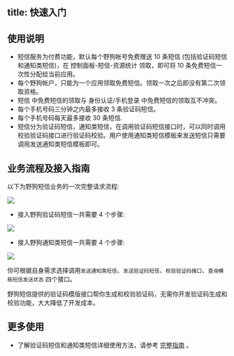 
title: 快速入门
---

## 使用说明

- 短信服务为付费功能，默认每个野狗帐号免费赠送 10 条短信 (包括验证码短信和通知类短信)，在 控制面板-短信-资源统计 领取，即可将 10 条免费短信一次性分配给当前应用。
- 每个野狗帐户，只能为一个应用领取免费短信。领取一次之后即没有第二次领取资格。
- 短信 中免费短信的领取与 身份认证/手机登录 中免费短信的领取互不冲突。
- 每个手机号码三分钟之内最多接收 3 条验证码短信。 
- 每个手机号码每天最多接收 30 条短信.
- 短信分为验证码短信，通知类短信，在调用验证码短信接口时，可以同时调用校验验证码接口进行验证码校验。用户使用通知类短信模板来发送短信只需要调用发送通知类短信模板即可。

## 业务流程及接入指南

以下为野狗短信业务的一次完整请求流程:

![](/images/smsprocess.png)


- 接入野狗验证码短信一共需要 4 个步骤:

![](/images/veritify_process.jpg)


- 接入野狗通知类短信一共需要 4 个步骤:

![](/images/notifprocess.jpg)


你可根据自身需求选择调用`发送通知类短信`、`发送验证码短信`、`校验验证码接口`、`查询模板短信发送状态` 四个接口。

野狗短信提供的验证码模版接口帮你生成和校验验证码，无需你开发验证码生成和校验功能，大大降低了开发成本。


## 更多使用
- 了解验证码短信和通知类短信详细使用方法，请参考 [完整指南](/guide/sms/vertification.html) 。











